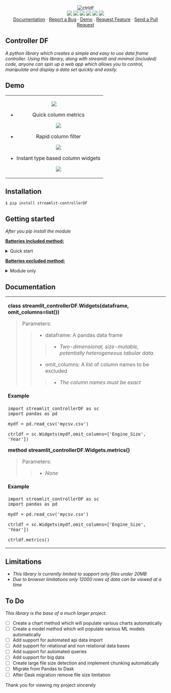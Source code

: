 <p align="center">
  <img src="https://i.imgur.com/4TfRxmI.png" alt="ctrldf"></img>
  <br/>
  <a href="https://www.python.org/"><img src="https://img.shields.io/badge/python-3670A0?style=plastic&logo=python&logoColor=ffdd54"></img></a>
  <a href="https://streamlit.io/"><img src="https://img.shields.io/badge/-Streamlit-61DAFB?style=plastic&logo=streamlit"></img></a>
  <a href="https://matplotlib.org/"><img src="https://img.shields.io/badge/Matplotlib-%23ffffff.svg?style=plastic&logo=matplotlib&logoColor=black"></img></a>
  <a href="https://numpy.org/doc/stable/index.html"><img src="https://img.shields.io/badge/numpy-%23013243.svg?style=plastic&logo=numpy&logoColor=white"></img></a>
  <a href="https://pandas.pydata.org/docs/index.html"><img src="https://img.shields.io/badge/pandas-%23150458.svg?style=plastic&logo=pandas&logoColor=white"></img></a>
  <a href="http://opensource.org/licenses/MIT"><img src="https://img.shields.io/badge/License-MIT-yellow.svg?style=plastic"></img></a>
  </a>

  
  <br/>
  <a href="#Documentation">Documentation</a> ·
  <a href="https://github.com/joshjetson/SCDF/issues">Report a Bug</a> ·
  <a href="#Demo">Demo</a> .
  <a href="https://github.com/joshjetson/SCDF/issues">Request Feature</a> ·
  <a href="https://github.com/joshjetson/SCDF/pulls">Send a Pull Request</a>

</p>

## Controller DF

[]()

<i>A python library which creates a simple and easy to use data frame controller.
Using this library, along with streamlit and minimal (*included*) code, anyone can spin up a web app which allows you to control, manipulate and display a data set quickly and easily.
</i>

## Demo

<table>
<tr>
<td>
<center>

<img src="/pics/exgif.gif"></img>

- Quick column metrics

  <img src="/pics/ex1.gif"></img>

- Rapid column filter

  <img src="/pics/ex3.png"></img>

- Instant type based column widgets

  <img src="/pics/ex2.png"></img>
</center>

</table>
</tr>
</td>

## Installation

```
$ pip install streamlit-controllerDF
```

## Getting started

<i>After you pip install the module</i>

<ins>

**Batteries included method:**

</ins>

<details><summary>Quick start</summary>

>
> - `Copy the included test_code.py`
> - `Rename the file to your projects name`
> ~~~
> $ streamlit run your_project.py 
> ~~~
> - `Drag and drop csv file`
> - `Enjoy!`

</details>

<ins>

**Batteries excluded method:**

</ins>

<details><summary>Module only</summary>

> ~~~
> import streamlit_controllerDF as sc
> ~~~
> - `see documentation for usage`


</details>

## Documentation

<table>
<tr>
<td>

**class streamlit_controllerDF.Widgets(dataframe, omit_columns=list())**


> Parameters:
>> - dataframe: A pandas data frame
>>> - *Two-dimensional, size-mutable, potentially heterogeneous tabular data.*
>> - omit_columns: A list of column names to be excluded
>>> - *The column names must be exact*

#### Example
```
import streamlit_controllerDF as sc
import pandas as pd

mydf = pd.read_csv('mycsv.csv')

ctrldf = sc.Widgets(mydf,omit_columns=['Engine_Size', 'Year'])
```

**method streamlit_controllerDF.Widgets.metrics()**

> Parameters:
>> - *None*

#### Example
```
import streamlit_controllerDF as sc
import pandas as pd

mydf = pd.read_csv('mycsv.csv')

ctrldf = sc.Widgets(mydf,omit_columns=['Engine_Size', 'Year'])

ctrldf.metrics()
```

</table>
</tr>
</td>

## Limitations
- *This library is currently limited to support only files under 20MB*
- *Due to browser limitations only 12000 rows of data can be viewed at a time*

## To Do
*This library is the base of a much larger project.*
- [ ] Create a chart method which will populate various charts automatically
- [ ] Create a model method which will populate various ML models automatically
- [ ] Add support for automated api data import
- [ ] Add support for relational and non relational data bases
- [ ] Add support for automated queries
- [ ] Add support for big data
- [ ] Create large file size detection and implement chunking automatically
- [ ] Migrate from Pandas to Dask
- [ ] After Dask migration remove file size limitation

Thank you for viewing my project
sincerely
